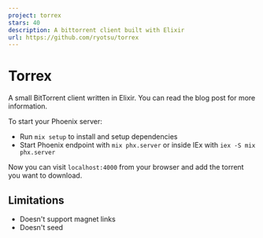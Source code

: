 ```yaml
---
project: torrex
stars: 40
description: A bittorrent client built with Elixir
url: https://github.com/ryotsu/torrex
---
```


Torrex
======

A small BitTorrent client written in Elixir. You can read the blog post for more information.

To start your Phoenix server:

-   Run `mix setup` to install and setup dependencies
-   Start Phoenix endpoint with `mix phx.server` or inside IEx with `iex -S mix phx.server`

Now you can visit `localhost:4000` from your browser and add the torrent you want to download.

Limitations
-----------

-   Doesn't support magnet links
-   Doesn't seed
